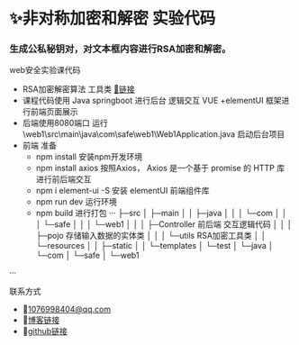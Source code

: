 # ✨非对称加密和解密 实验代码

### 生成公私秘钥对，对文本框内容进行RSA加密和解密。

web安全实验课代码



- RSA加密解密算法 工具类 [🔗链接](https://www.cnblogs.com/pcheng/p/9629621.html)
- 课程代码使用 Java springboot 进行后台 逻辑交互 VUE +elementUI 框架进行前端页面展示
- 后端使用8080端口 运行\web1\src\main\java\com\safe\web1\Web1Application.java 启动后台项目
- 前端 准备 
  - npm install 安装npm开发环境
  - npm install axios 按照Axios， Axios 是一个基于 promise 的 HTTP 库 进行前后端交互
  - npm i element-ui -S 安装 elementUI 前端组件库
  - npm run dev 运行环境
  - npm build 进行打包
···
├─src
│  ├─main
│  │  ├─java
│  │  │  └─com
│  │  │      └─safe
│  │  │          └─web1
│  │  │              ├─Controller 前后端 交互逻辑代码
│  │  │              ├─pojo 存储输入数据的实体类
│  │  │              └─utils RSA加密工具类
│  │  └─resources
│  │      ├─static
│  │      └─templates
│  └─test
│      └─java
│          └─com
│              └─safe
│                  └─web1

···

联系方式 

- 📧1076998404@qq.com
- 🎉[博客链接](https://hanxu.blog.csdn.net/)
- 🎉[github链接](https://github.com/HANXU2018)